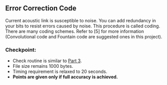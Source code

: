 ## Error Correction Code

Current acoustic link is susceptible to noise. You can add redundancy in your bits to resist errors caused by noise. This procedure is called coding. There are many coding schemes. Refer to [5] for more information (Convolutional code and Fountain code are suggested ones in this project).

### Checkpoint:
- Check routine is similar to [Part 3](/project_1/part_3.md).
- File size remains 1000 bytes.
- Timing requirement is relaxed to 20 seconds.
- **Points are given only if full accuracy is achieved.**
